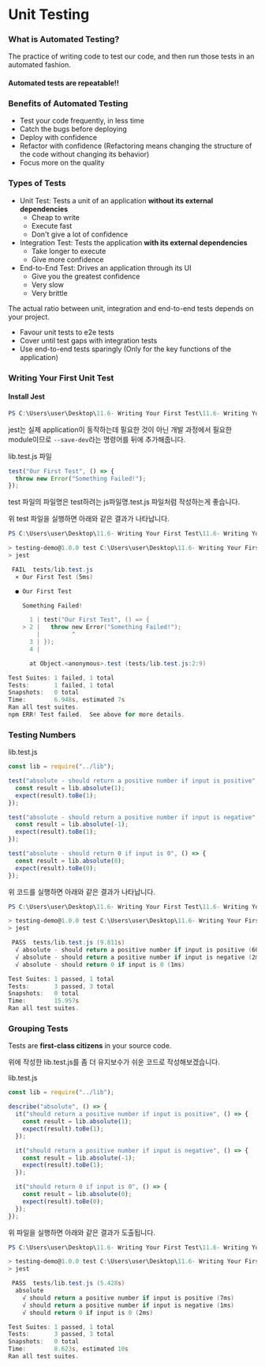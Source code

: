 # Unit Testing

### What is Automated Testing?

The practice of writing code to test our code, and then run those tests in an automated fashion.

#### Automated tests are repeatable!!

### Benefits of Automated Testing

- Test your code frequently, in less time
- Catch the bugs before deploying
- Deploy with confidence
- Refactor with confidence (Refactoring means changing the structure of the code without changing its behavior)
- Focus more on the quality

### Types of Tests

- Unit Test: Tests a unit of an application **without its external dependencies** 
  - Cheap to write
  - Execute fast
  - Don't give a lot of confidence
- Integration Test: Tests the application **with its external dependencies**
  - Take longer to execute
  - Give more confidence
- End-to-End Test: Drives an application through its UI
  - Give you the greatest confidence
  - Very slow
  - Very brittle

The actual ratio between unit, integration and end-to-end tests depends on your project.

- Favour unit tests to e2e tests
- Cover until test gaps with integration tests
- Use end-to-end tests sparingly (Only for the key functions of the application)

### Writing Your First Unit Test

#### Install Jest

```powershell
PS C:\Users\user\Desktop\11.6- Writing Your First Test\11.6- Writing Your First Test\testing-demo> npm i jest --save-dev
```

jest는 실제 application이 동작하는데 필요한 것이 아닌 개발 과정에서 필요한 module이므로 `--save-dev`라는 명령어를 뒤에 추가해줍니다.

lib.test.js 파일

```javascript
test("Our First Test", () => {
  throw new Error("Something Failed!");
});
```

test 파일의 파일명은 test하려는 js파일명.test.js 파일처럼 작성하는게 좋습니다.

위 test 파일을 실행하면 아래와 같은 결과가 나타납니다.

```powershell
PS C:\Users\user\Desktop\11.6- Writing Your First Test\11.6- Writing Your First Test\testing-demo> npm test

> testing-demo@1.0.0 test C:\Users\user\Desktop\11.6- Writing Your First Test\11.6- Writing Your First Test\testing-demo
> jest

 FAIL  tests/lib.test.js
  × Our First Test (5ms)

  ● Our First Test

    Something Failed!

      1 | test("Our First Test", () => {
    > 2 |   throw new Error("Something Failed!");
        |         ^
      3 | });
      4 | 

      at Object.<anonymous>.test (tests/lib.test.js:2:9)

Test Suites: 1 failed, 1 total
Tests:       1 failed, 1 total
Snapshots:   0 total
Time:        6.948s, estimated 7s
Ran all test suites.
npm ERR! Test failed.  See above for more details.
```

### Testing Numbers

lib.test.js

```javascript
const lib = require("../lib");

test("absolute - should return a positive number if input is positive", () => {
  const result = lib.absolute(1);
  expect(result).toBe(1);
});

test("absolute - should return a positive number if input is negative", () => {
  const result = lib.absolute(-1);
  expect(result).toBe(1);
});

test("absolute - should return 0 if input is 0", () => {
  const result = lib.absolute(0);
  expect(result).toBe(0);
});
```

위 코드를 실행하면 아래와 같은 결과가 나타납니다.

```powershell
PS C:\Users\user\Desktop\11.6- Writing Your First Test\11.6- Writing Your First Test\testing-demo> npm test

> testing-demo@1.0.0 test C:\Users\user\Desktop\11.6- Writing Your First Test\11.6- Writing Your First Test\testing-demo
> jest

 PASS  tests/lib.test.js (9.811s)
  √ absolute - should return a positive number if input is positive (60ms)
  √ absolute - should return a positive number if input is negative (2ms)
  √ absolute - should return 0 if input is 0 (1ms)

Test Suites: 1 passed, 1 total
Tests:       3 passed, 3 total
Snapshots:   0 total
Time:        15.957s
Ran all test suites.
```

### Grouping Tests

Tests are **first-class citizens** in your source code.

위에 작성한 lib.test.js를 좀 더 유지보수가 쉬운 코드로 작성해보겠습니다.

lib.test.js

```javascript
const lib = require("../lib");

describe("absolute", () => {
  it("should return a positive number if input is positive", () => {
    const result = lib.absolute(1);
    expect(result).toBe(1);
  });

  it("should return a positive number if input is negative", () => {
    const result = lib.absolute(-1);
    expect(result).toBe(1);
  });

  it("should return 0 if input is 0", () => {
    const result = lib.absolute(0);
    expect(result).toBe(0);
  });
});
```

위 파일을 실행하면 아래와 같은 결과가 도출됩니다.

```powershell
PS C:\Users\user\Desktop\11.6- Writing Your First Test\11.6- Writing Your First Test\testing-demo> npm test

> testing-demo@1.0.0 test C:\Users\user\Desktop\11.6- Writing Your First Test\11.6- Writing Your First Test\testing-demo
> jest

 PASS  tests/lib.test.js (5.428s)
  absolute
    √ should return a positive number if input is positive (7ms)
    √ should return a positive number if input is negative (1ms)
    √ should return 0 if input is 0 (2ms)

Test Suites: 1 passed, 1 total
Tests:       3 passed, 3 total
Snapshots:   0 total
Time:        8.623s, estimated 10s
Ran all test suites.
```

